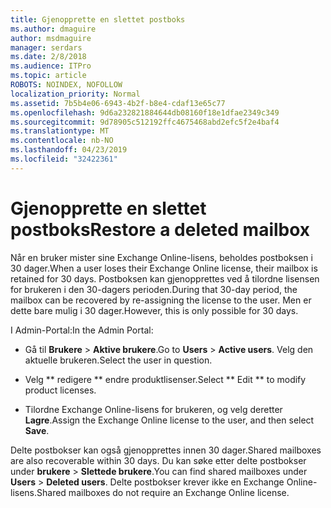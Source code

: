```yaml
---
title: Gjenopprette en slettet postboks
ms.author: dmaguire
author: msdmaguire
manager: serdars
ms.date: 2/8/2018
ms.audience: ITPro
ms.topic: article
ROBOTS: NOINDEX, NOFOLLOW
localization_priority: Normal
ms.assetid: 7b5b4e06-6943-4b2f-b8e4-cdaf13e65c77
ms.openlocfilehash: 9d6a232821884644db08160f18e1dfae2349c349
ms.sourcegitcommit: 9d78905c512192ffc4675468abd2efc5f2e4baf4
ms.translationtype: MT
ms.contentlocale: nb-NO
ms.lasthandoff: 04/23/2019
ms.locfileid: "32422361"
---
```

# <a name="restore-a-deleted-mailbox"></a><span data-ttu-id="e73b8-102">Gjenopprette en slettet postboks</span><span class="sxs-lookup"><span data-stu-id="e73b8-102">Restore a deleted mailbox</span></span>

<span data-ttu-id="e73b8-103">Når en bruker mister sine Exchange Online-lisens, beholdes postboksen i 30 dager.</span><span class="sxs-lookup"><span data-stu-id="e73b8-103">When a user loses their Exchange Online license, their mailbox is retained for 30 days.</span></span> <span data-ttu-id="e73b8-104">Postboksen kan gjenopprettes ved å tilordne lisensen for brukeren i den 30-dagers perioden.</span><span class="sxs-lookup"><span data-stu-id="e73b8-104">During that 30-day period, the mailbox can be recovered by re-assigning the license to the user.</span></span> <span data-ttu-id="e73b8-105">Men er dette bare mulig i 30 dager.</span><span class="sxs-lookup"><span data-stu-id="e73b8-105">However, this is only possible for 30 days.</span></span>
  
<span data-ttu-id="e73b8-106">I Admin-Portal:</span><span class="sxs-lookup"><span data-stu-id="e73b8-106">In the Admin Portal:</span></span>
  
- <span data-ttu-id="e73b8-107">Gå til **Brukere** \> **Aktive brukere**.</span><span class="sxs-lookup"><span data-stu-id="e73b8-107">Go to **Users** \> **Active users**.</span></span> <span data-ttu-id="e73b8-108">Velg den aktuelle brukeren.</span><span class="sxs-lookup"><span data-stu-id="e73b8-108">Select the user in question.</span></span>
    
- <span data-ttu-id="e73b8-109">Velg \*\* redigere \*\* endre produktlisenser.</span><span class="sxs-lookup"><span data-stu-id="e73b8-109">Select \*\* Edit \*\* to modify product licenses.</span></span> 
    
- <span data-ttu-id="e73b8-110">Tilordne Exchange Online-lisens for brukeren, og velg deretter **Lagre**.</span><span class="sxs-lookup"><span data-stu-id="e73b8-110">Assign the Exchange Online license to the user, and then select **Save**.</span></span>
    
<span data-ttu-id="e73b8-111">Delte postbokser kan også gjenopprettes innen 30 dager.</span><span class="sxs-lookup"><span data-stu-id="e73b8-111">Shared mailboxes are also recoverable within 30 days.</span></span> <span data-ttu-id="e73b8-112">Du kan søke etter delte postbokser under **brukere** \> **Slettede brukere**.</span><span class="sxs-lookup"><span data-stu-id="e73b8-112">You can find shared mailboxes under **Users** \> **Deleted users**.</span></span> <span data-ttu-id="e73b8-113">Delte postbokser krever ikke en Exchange Online-lisens.</span><span class="sxs-lookup"><span data-stu-id="e73b8-113">Shared mailboxes do not require an Exchange Online license.</span></span>
  

